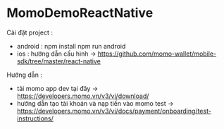 # MomoDemoReactNative
Cài đặt project :
- android :
    npm install
    npm run android
- ios :
    hướng dẫn cấu hình -> https://github.com/momo-wallet/mobile-sdk/tree/master/react-native

    
Hướng dẫn :
- tải momo app dev tại đây -> https://developers.momo.vn/v3/vi/download/
- hướng dẫn tạo tài khoản và nạp tiền vào momo test -> https://developers.momo.vn/v3/vi/docs/payment/onboarding/test-instructions/